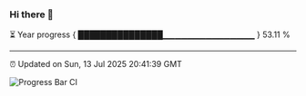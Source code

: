 ### Hi there 👋

⏳ Year progress { ███████████████▁▁▁▁▁▁▁▁▁▁▁▁▁▁▁ } 53.11 %

---

⏰ Updated on Sun, 13 Jul 2025 20:41:39 GMT

![Progress Bar CI](https://github.com/IshwaranRudhara/GIT-ACTION/workflows/Progress%20Bar%20CI/badge.svg)
